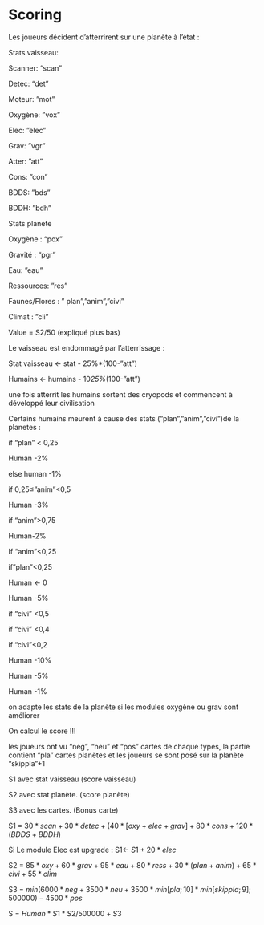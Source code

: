 # Scoring

Les joueurs décident d’atterrirent sur une planète  à l’état :

Stats vaisseau:

Scanner:       “scan”

Detec:           “det”

Moteur:         ”mot”

Oxygène:      ”vox”

Elec:              ”elec”

Grav:             ”vgr”

Atter:            ”att”

Cons:            ”con”

BDDS:           ”bds”

BDDH:          ”bdh”

Stats planete

Oxygène :                “pox”

Gravité :                   “pgr”

Eau:                          ”eau”

Ressources:              ”res”

Faunes/Flores :        ” plan”,”anim”,”civi”

Climat :                   ”cli”

Value = S2/50 (expliqué plus bas)

Le vaisseau est endommagé par l’atterrissage :

Stat vaisseau ← stat - 25%*(100-”att”)

Humains ← humains - 10*25%*(100-”att”) 

une fois atterrit les humains sortent des cryopods et commencent à développé leur civilisation  

Certains humains meurent à cause des stats (”plan”,”anim”,”civi”)de la planetes :

 if “plan” < 0,25

Human -2%

else human -1%

if 0,25≤”anim”<0,5 

Human -3%

if “anim”>0,75

Human-2%

If “anim”<0,25

if”plan”<0,25

Human ← 0

Human -5%

if “civi” <0,5

if “civi” <0,4

if “civi”<0,2

Human -10%

Human -5%

Human -1%

on adapte les stats de la planète si les modules oxygène ou grav sont améliorer

On calcul le score !!!

les joueurs ont vu “neg”, “neu” et “pos” cartes de chaque types, la partie contient “pla” cartes planètes et les joueurs se sont posé sur la planète “skippla”+1

S1 avec stat vaisseau (score vaisseau)

S2 avec stat planète. (score planète)

S3 avec les cartes. (Bonus carte)

S1 = $30*scan +30*detec +(40*[oxy+elec +grav] + 80*cons + 120*(BDDS + BDDH)$ 

Si Le module Elec est upgrade : S1← $S1+20*elec$

S2 = $85*oxy+60*grav+95*eau+80*ress+30*(plan+anim)+65*civi+55*clim$

S3 = $min(6000*neg+3500*neu+3500*min[pla;10]*min[skippla;9];500000)-4500*pos$

S = $Human*S1*S2/500000 +S3$